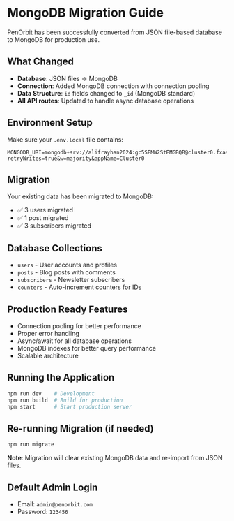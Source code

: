# MongoDB Migration Guide

PenOrbit has been successfully converted from JSON file-based database to MongoDB for production use.

## What Changed

- **Database**: JSON files → MongoDB
- **Connection**: Added MongoDB connection with connection pooling
- **Data Structure**: `id` fields changed to `_id` (MongoDB standard)
- **All API routes**: Updated to handle async database operations

## Environment Setup

Make sure your `.env.local` file contains:
```
MONGODB_URI=mongodb+srv://alifrayhan2024:gc5SEMW2StEMGBQB@cluster0.fxasc6h.mongodb.net/?retryWrites=true&w=majority&appName=Cluster0
```

## Migration

Your existing data has been migrated to MongoDB:
- ✅ 3 users migrated
- ✅ 1 post migrated  
- ✅ 3 subscribers migrated

## Database Collections

- `users` - User accounts and profiles
- `posts` - Blog posts with comments
- `subscribers` - Newsletter subscribers
- `counters` - Auto-increment counters for IDs

## Production Ready Features

- Connection pooling for better performance
- Proper error handling
- Async/await for all database operations
- MongoDB indexes for better query performance
- Scalable architecture

## Running the Application

```bash
npm run dev    # Development
npm run build  # Build for production
npm start      # Start production server
```

## Re-running Migration (if needed)

```bash
npm run migrate
```

**Note**: Migration will clear existing MongoDB data and re-import from JSON files.

## Default Admin Login

- Email: `admin@penorbit.com`
- Password: `123456`